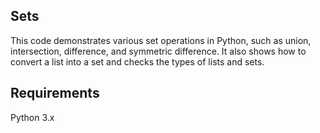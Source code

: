 ## Sets 

This code demonstrates various set operations in Python, such as union, intersection, difference, and symmetric difference. It also shows how to convert a list into a set and checks the types of lists and sets.

## Requirements

Python 3.x

